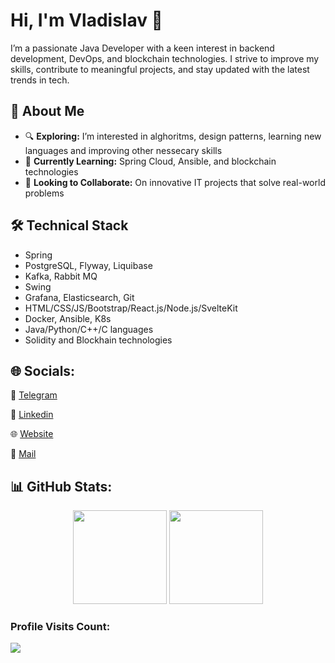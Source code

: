 Hi, I'm Vladislav 👋
=====================
I’m a passionate Java Developer with a keen interest in backend development, DevOps, and blockchain technologies. I strive to improve my skills, contribute to meaningful projects, and stay updated with the latest trends in tech.

## 🚀 About Me
- 🔍 **Exploring:** I’m interested in alghoritms, design patterns, learning new languages and improving other nessecary skills
- 🌱 **Currently Learning:** Spring Cloud, Ansible, and blockchain technologies
- 🤝 **Looking to Collaborate:** On innovative IT projects that solve real-world problems


## 🛠 Technical Stack
*   Spring
*   PostgreSQL, Flyway, Liquibase
*   Kafka, Rabbit MQ
*   Swing
*   Grafana, Elasticsearch, Git
*   HTML/CSS/JS/Bootstrap/React.js/Node.js/SvelteKit
*   Docker, Ansible, K8s
*   Java/Python/C++/C languages
*   Solidity and Blockhain technologies

## 🌐 Socials:
📱 [Telegram](https://t.me/VLADISLAVVV777)

💼 [Linkedin](https://www.linkedin.com/in/vladislav-grigorev-29a2a931b/)

🌐 [Website](https://vladislav77777.github.io/)

📧 [Mail](mailto:vladoss7700@mail.ru)

## 📊 GitHub Stats:

<div align="center" style="diplay: flex;">
  <img src="https://github-readme-stats.vercel.app/api?username=vladislav77777&show_icons=true&theme=dark" style="height: 150px;">
  <img src="https://github-readme-stats.vercel.app/api/top-langs/?username=vladislav77777&layout=compact&theme=dark" style="height: 150px;">
</div>

<h3>Profile Visits Count:</h3>
<div>
  <img src="https://profile-counter.glitch.me/vladislav77777/count.svg">
</div>
